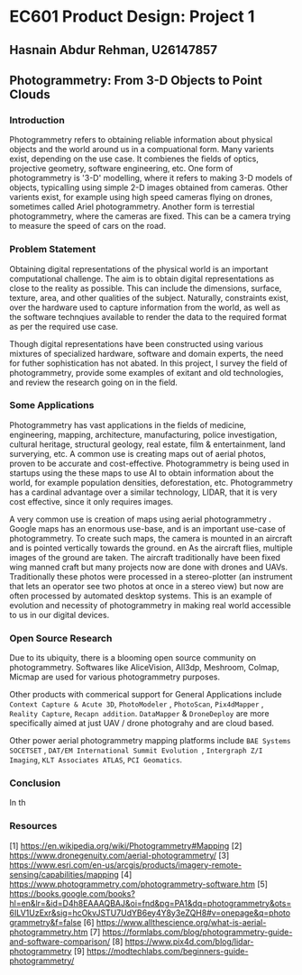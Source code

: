 # EC601 Product Design: Project 1

## Hasnain Abdur Rehman, U26147857

## Photogrammetry: From 3-D Objects to Point Clouds

### Introduction

Photogrammetry refers to obtaining reliable information about physical objects and the world around us in a compuational form. Many varients exist, depending on the use case. It combienes the fields of optics, projective geometry, software engineering, etc. One form of photogrammetry is '3-D' modelling, where it refers to making 3-D models of objects, typicalling using simple 2-D images obtained from cameras. Other varients exist, for example using high speed cameras flying on drones, sometimes called Ariel photogrammetry. Another form is terrestial photogrammetry, where the cameras are fixed. This can be a camera trying to measure the speed of cars on the road. 


### Problem Statement

Obtaining digital representations of the physical world is an important computational challenge. The aim is to obtain digital representations as close to the reality as possible. This can include the dimensions, surface, texture, area, and other qualities of the subject. Naturally, constraints exist, over the hardware used to capture information from the world, as well as the software technqiues available to render the data to the required format as per the required use case.

Though digital representations have been constructed using various mixtures of specialized hardware, software and domain experts, the need for futher sophistication has not abated. In this project, I survey the field of photogrammetry, provide some examples of exitant and old technologies, and review the research going on in the field.

### Some Applications 

Photogrammetry has vast applications in the fields of medicine, engineering, mapping, architecture, manufacturing, police investigation, cultural heritage, structural geology, real estate, film & entertainment, land surverying, etc. 
A common use is creating maps out of aerial photos, proven to be  accurate and cost-effective. Photogrammetry is being used in startups using the these maps to use AI to obtain information about the world, for example population densities, deforestation, etc. Photogrammetry has a cardinal advantage over a similar technology, LIDAR, that it is very cost effective, since it only requires images. 


A very common use is creation of maps using aerial photogrammetry . Google maps has an enormous use-base, and is an important use-case of photogrammetry.  To create such maps, the camera is mounted in an aircraft and is pointed vertically towards the ground. en As the aircraft flies, multiple images of the ground are taken. The aircraft traditionally have been fixed wing manned craft but many projects now are done with drones and UAVs. Traditionally these photos were processed in a stereo-plotter (an instrument that lets an operator see two photos at once in a stereo view) but now are often processed by automated desktop systems. This is an example of evolution and necessity of photogrammetry in making real world accessible to us in our digital devices. 

### Open Source Research

Due to its ubiquity, there is a blooming open source community on photogrammetry. Softwares like AliceVision, All3dp, Meshroom, Colmap, Micmap are used for various photogrammetry purposes. 


Other products with commerical support for General Applications include `Context Capture & Acute 3D`, `PhotoModeler` ,  `PhotoScan`,  `Pix4dMapper` , `Reality Capture`, `Recapn addition`. `DataMapper` &  `DroneDeploy` are  more specifically aimed at just UAV / drone photograhy and are cloud based.     

Other power aerial photogrammetry mapping platforms include `BAE Systems SOCETSET` , `DAT/EM International Summit Evolution `, `Intergraph Z/I Imaging`, `KLT Associates ATLAS`,  `PCI Geomatics`.


### Conclusion

In th


### Resources

[1] https://en.wikipedia.org/wiki/Photogrammetry#Mapping
[2] https://www.dronegenuity.com/aerial-photogrammetry/
[3] https://www.esri.com/en-us/arcgis/products/imagery-remote-sensing/capabilities/mapping
[4] https://www.photogrammetry.com/photogrammetry-software.htm
[5] https://books.google.com/books?hl=en&lr=&id=D4h8EAAAQBAJ&oi=fnd&pg=PA1&dq=photogrammetry&ots=6ILV1UzExr&sig=hcOkvJSTU7UdYB6ey4Y8y3eZQH8#v=onepage&q=photogrammetry&f=false
[6] https://www.allthescience.org/what-is-aerial-photogrammetry.htm
[7] https://formlabs.com/blog/photogrammetry-guide-and-software-comparison/
[8] https://www.pix4d.com/blog/lidar-photogrammetry
[9] https://modtechlabs.com/beginners-guide-photogrammetry/
